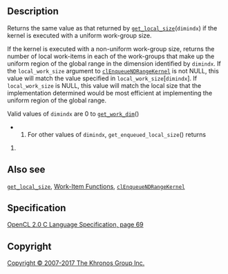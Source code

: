 
## Description

Returns the same value as that returned by
[`get_local_size`](get_local_size.html)(`dimindx`) if the kernel is
executed with a uniform work-group size.

If the kernel is executed with a non-uniform work-group size, returns
the number of local work-items in each of the work-groups that make up
the uniform region of the global range in the dimension identified by
`dimindx`. If the `local_work_size` argument to
[`clEnqueueNDRangeKernel`](clEnqueueNDRangeKernel.html) is not NULL,
this value will match the value specified in
`local_work_size`\[`dimindx`\]. If `local_work_size` is NULL, this value
will match the local size that the implementation determined would be
most efficient at implementing the uniform region of the global range.

Valid values of `dimindx` are 0 to [`get_work_dim`](get_work_dim.html)()
- 1. For other values of `dimindx`, `get_enqueued_local_size`() returns
1.

## Also see

[`get_local_size`](get_local_size.html), [Work-Item
Functions](workItemFunctions.html),
[`clEnqueueNDRangeKernel`](clEnqueueNDRangeKernel.html)

## Specification

[OpenCL 2.0 C Language Specification, page
69](https://www.khronos.org/registry/cl/specs/opencl-2.0-openclc.pdf#page=69)

## Copyright

[Copyright © 2007-2017 The Khronos Group Inc.](copyright.html)
